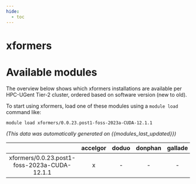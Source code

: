```yaml
---
hide:
  - toc
---
```


xformers
========

# Available modules


The overview below shows which xformers installations are available per HPC-UGent Tier-2 cluster, ordered based on software version (new to old).

To start using xformers, load one of these modules using a `module load` command like:

```shell
module load xformers/0.0.23.post1-foss-2023a-CUDA-12.1.1
```

*(This data was automatically generated on {{modules_last_updated}})*  

| |accelgor|doduo|donphan|gallade|joltik|shinx|
| :---: | :---: | :---: | :---: | :---: | :---: | :---: |
|xformers/0.0.23.post1-foss-2023a-CUDA-12.1.1|x|-|-|-|x|-|
